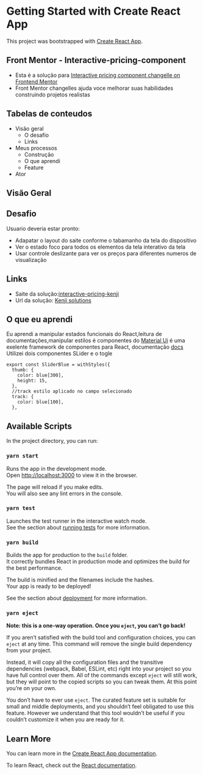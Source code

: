 # Getting Started with Create React App

This project was bootstrapped with [Create React App](https://github.com/facebook/create-react-app).

## Front Mentor - Interactive-pricing-component
- Esta é a solução para [Interactive pricing component changelle on Frontend Mentor](https://www.frontendmentor.io/challenges/interactive-pricing-component-t0m8PIyY8) 
- Front Mentor changelles ajuda voce melhorar suas habilidades construindo projetos realistas 
 
## Tabelas de conteudos 
* Visão geral
  * O desafio
  * Links
* Meus processos
  * Construção
  * O que aprendi
  * Feature
* Ator

## Visão Geral
## Desafio
  Usuario deveria estar pronto:
  - Adapatar o layout do saite conforme o tabamanho da tela do dispositivo 
  - Ver o estado foco para todos os elementos da tela interativo da tela
  - Usar controle deslizante para ver os preços para diferentes numeros de visualização

## Links
 - Saite da solução:[interactive-pricing-kenji](https://interactive-pricing-kenji.netlify.app/)
 - Url da solução: [Kenji solutions](https://www.frontendmentor.io/solutions/react-js-type-script-e-css-lq_nexDxp)


## O que eu aprendi

Eu aprendi a manipular estados funcionais do React,leitura de documentações,manipular estilos é componentes
do </b> 
[Material Ui](https://material-ui.com/pt/) é uma exelente framework de componentes para React,
documentação [docs](https://material-ui.com/pt/getting-started/installation/  )</br> 
Utilizei dois componentes SLider e o togle

``` 
export const SliderBlue = withStyles({
  thumb: {
    color: blue[300],
    height: 15,
  },
  //track estilo aplicado no campo selecionado
  track: {
    color: blue[100],
  }, 
 ``` 

## Available Scripts

In the project directory, you can run:

### `yarn start`

Runs the app in the development mode.\
Open [http://localhost:3000](http://localhost:3000) to view it in the browser.

The page will reload if you make edits.\
You will also see any lint errors in the console.

### `yarn test`

Launches the test runner in the interactive watch mode.\
See the section about [running tests](https://facebook.github.io/create-react-app/docs/running-tests) for more information.

### `yarn build`

Builds the app for production to the `build` folder.\
It correctly bundles React in production mode and optimizes the build for the best performance.

The build is minified and the filenames include the hashes.\
Your app is ready to be deployed!

See the section about [deployment](https://facebook.github.io/create-react-app/docs/deployment) for more information.

### `yarn eject`

**Note: this is a one-way operation. Once you `eject`, you can’t go back!**

If you aren’t satisfied with the build tool and configuration choices, you can `eject` at any time. This command will remove the single build dependency from your project.

Instead, it will copy all the configuration files and the transitive dependencies (webpack, Babel, ESLint, etc) right into your project so you have full control over them. All of the commands except `eject` will still work, but they will point to the copied scripts so you can tweak them. At this point you’re on your own.

You don’t have to ever use `eject`. The curated feature set is suitable for small and middle deployments, and you shouldn’t feel obligated to use this feature. However we understand that this tool wouldn’t be useful if you couldn’t customize it when you are ready for it.

## Learn More

You can learn more in the [Create React App documentation](https://facebook.github.io/create-react-app/docs/getting-started).

To learn React, check out the [React documentation](https://reactjs.org/).
